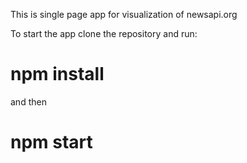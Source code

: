This is single page app for visualization of newsapi.org

To start the app clone the repository and run: 

# npm install

and then 

# npm start

